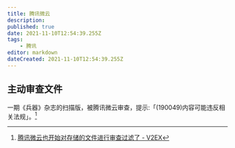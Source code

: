 ```yaml
---
title: 腾讯微云
description: 
published: true
date: 2021-11-10T12:54:39.255Z
tags:
    - 腾讯
editor: markdown
dateCreated: 2021-11-10T12:54:39.255Z
---
```


## 主动审查文件

一期《兵器》杂志的扫描版，被腾讯微云审查，提示:「(190049)内容可能违反相关法规」。[^813675]

[^813675]: [腾讯微云也开始对存储的文件进行审查过滤了 - V2EX](https://web.archive.org/web/20211108072948/https://www.v2ex.com/t/813675)
